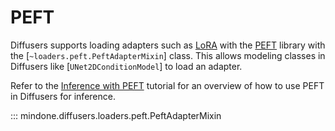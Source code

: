 <!--Copyright 2024 The HuggingFace Team. All rights reserved.

Licensed under the Apache License, Version 2.0 (the "License"); you may not use this file except in compliance with
the License. You may obtain a copy of the License at

http://www.apache.org/licenses/LICENSE-2.0

Unless required by applicable law or agreed to in writing, software distributed under the License is distributed on
an "AS IS" BASIS, WITHOUT WARRANTIES OR CONDITIONS OF ANY KIND, either express or implied. See the License for the
specific language governing permissions and limitations under the License.
-->

# PEFT

Diffusers supports loading adapters such as [LoRA](../../using-diffusers/loading_adapters) with the [PEFT](https://huggingface.co/docs/peft/index) library with the [`~loaders.peft.PeftAdapterMixin`] class. This allows modeling classes in Diffusers like [`UNet2DConditionModel`] to load an adapter.

<Tip>

Refer to the [Inference with PEFT](../../tutorials/using_peft_for_inference.md) tutorial for an overview of how to use PEFT in Diffusers for inference.

</Tip>

::: mindone.diffusers.loaders.peft.PeftAdapterMixin
